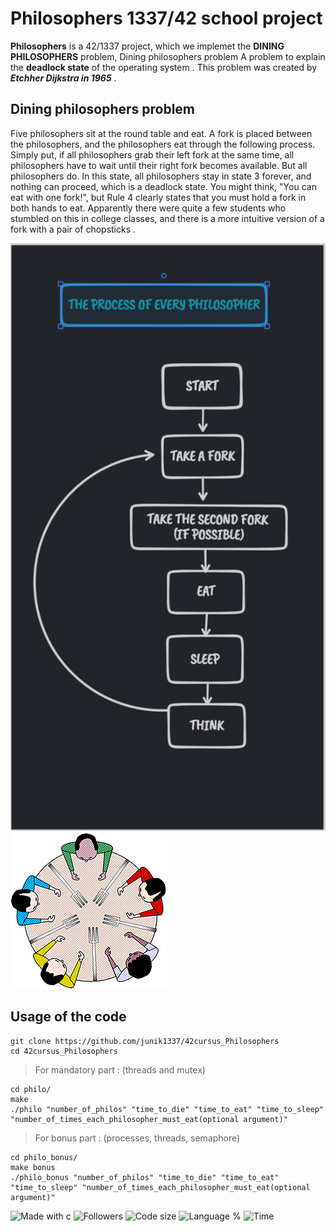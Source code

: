 # Philosophers 1337/42 school project

**Philosophers** is a 42/1337 project, which we implemet the **DINING PHILOSOPHERS** problem, Dining philosophers problem A problem to explain the **deadlock state** of the operating system .
This problem was created by ***Etchher Dijkstra in 1965*** .

## Dining philosophers problem

Five philosophers sit at the round table and eat. A fork is placed between the philosophers, and the philosophers eat through the following process. Simply put, if all philosophers grab their left fork at the same time, all philosophers have to wait until their right fork becomes available. But all philosophers do. In this state, all philosophers stay in state 3 forever, and nothing can proceed, which is a deadlock state.
You might think, "You can eat with one fork!", but Rule 4 clearly states that you must hold a fork in both hands to eat. Apparently there were quite a few students who stumbled on this in college classes, and there is a more intuitive version of a fork with a pair of chopsticks .
<div>
<img src="./docs/philo-process.png" alt="Philosophers process" style="align: center;"/>
<img src="./docs/philosophers-problem.gif" alt="Philosophers activity" style="align: center;"/>
</div>

## Usage of the code

```
git clone https://github.com/junik1337/42cursus_Philosophers
cd 42cursus_Philosophers
```
> For mandatory part : (threads and mutex)
```
cd philo/
make
./philo "number_of_philos" "time_to_die" "time_to_eat" "time_to_sleep" "number_of_times_each_philosopher_must_eat(optional argument)"
```
> For bonus part : (processes, threads, semaphore)
```
cd philo_bonus/
make bonus
./philo_bonus "number_of_philos" "time_to_die" "time_to_eat" "time_to_sleep" "number_of_times_each_philosopher_must_eat(optional argument)"
```
![Made with c](https://forthebadge.com/images/badges/made-with-c.svg) 
![Followers](https://img.shields.io/github/followers/junik1337?style=for-the-badge) 
![Code size](https://img.shields.io/github/languages/code-size/junik1337/42cursus_philosophers?style=for-the-badge) 
![Language %](https://img.shields.io/github/languages/top/junik1337/42cursus_philosophers?style=for-the-badge) 
![Time](https://img.shields.io/date/1655996343?style=for-the-badge) 
